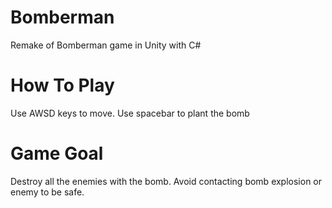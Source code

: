 # Bomberman
Remake of Bomberman game in Unity with C#

# How To Play
Use AWSD keys to move.
Use spacebar to plant the bomb

# Game Goal
Destroy all the enemies with the bomb. Avoid contacting bomb explosion or enemy to be safe.
